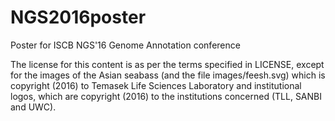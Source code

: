 # NGS2016poster
Poster for ISCB NGS'16 Genome Annotation conference

The license for this content is as per the terms specified in LICENSE, except for the images
of the Asian seabass (and the file images/feesh.svg) which is copyright (2016) to Temasek Life Sciences
Laboratory and institutional logos, which are copyright (2016) to the institutions concerned
(TLL, SANBI and UWC).
